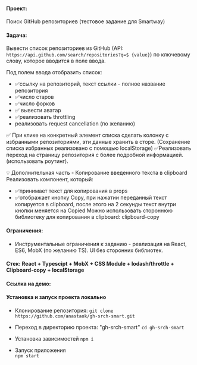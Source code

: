 #### Проект:

Поиск GitHub репозиториев (тестовое задание для Smartway)

#### Задача:

Вывести список репозиториев из GitHub (API: `https://api.github.com/search/repositories?q=$
{value}`) по ключевому слову, которое вводится в поле ввода.

Под полем ввода отобразить список:

- ✅ссылку на репозиторий, текст ссылки - полное название репозитория
- ✅число старов
- ✅число форков
- ✅ вывести аватар
- ✅реализовать throttling
- реализовать request cancellation (по желанию)

✅ При клике на конкретный элемент списка сделать колонку с избранными репозиториями,
эти данные хранить в сторе. (Сохранение списка избранных реализовано с помощью localStorage)
✅Реализовать переход на страницу репозитория с более
подробной информацией. (использовать роутинг).

💡 Дополнительная часть - Копирование введенного текста в clipboard
Реализовать компонент, который:

- ✅принимает текст для копирования в props
- ✅отображает кнопку Copy, при нажатии переданный текст копируется в clipboard, после
  этого на 2 секунды текст внутри кнопки меняется на Copied
  Можно использовать стороннюю библиотеку для копирования в clipboard: clipboard-copy

#### Ограничения:

- Инструментальные ограничения к заданию - реализация на React, ES6, MobX (по желанию
  TS). UI без сторонних библиотек.

#### Стек: React + Typescipt + MobX + CSS Module + lodash/throttle + Clipboard-copy + localStorage

#### Ссылка на демо:

#### Установка и запуск проекта локально

- Клонирование репозитория:
  `git clone https://github.com/anastaok/gh-srch-smart.git`

- Переход в директорию проекта: "gh-srch-smart"
  `cd gh-srch-smart`

- Установка зависимостей
  `npm i`

- Запуск приложения  
  `npm start`
